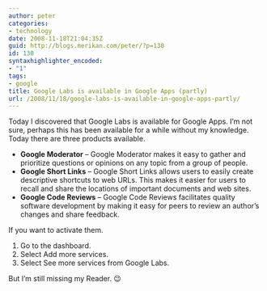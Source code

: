 ```yaml
---
author: peter
categories:
- technology
date: 2008-11-18T21:04:35Z
guid: http://blogs.merikan.com/peter/?p=130
id: 130
syntaxhighlighter_encoded:
- "1"
tags:
- google
title: Google Labs is available in Google Apps (partly)
url: /2008/11/18/google-labs-is-available-in-google-apps-partly/
---
```


Today I discovered that Google Labs is available for Google Apps. I&#8217;m not sure, perhaps this has been available for a while without my knowledge. Today there are three products available.

  * **Google Moderator** &#8211; Google Moderator makes it easy to gather and prioritize questions or opinions on any topic from a group of people.
  * **Google Short Links** &#8211; Google Short Links allows users to easily create descriptive shortcuts to web URLs. This makes it easier for users to recall and share the locations of important documents and web sites.
  * **Google Code Reviews** &#8211; Google Code Reviews facilitates quality software development by making it easy for peers to review an author&#8217;s changes and share feedback.

If you want to activate them.

  1. Go to the dashboard.
  2. Select Add more services.
  3. Select See more services from Google Labs.

But I&#8217;m still missing my Reader. 😉
